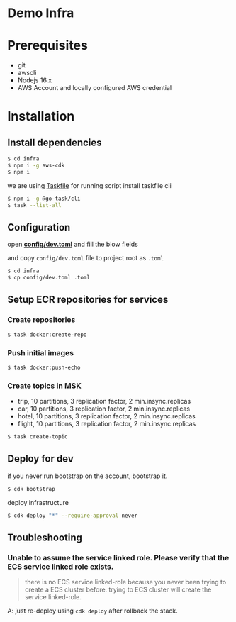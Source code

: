 # Demo Infra

# Prerequisites

- git
- awscli
- Nodejs 16.x
- AWS Account and locally configured AWS credential

# Installation

## Install dependencies

```bash
$ cd infra
$ npm i -g aws-cdk
$ npm i
```

we are using [Taskfile](https://taskfile.dev/) for running script
install taskfile cli

```bash
$ npm i -g @go-task/cli
$ task --list-all
```

## Configuration

open [**config/dev.toml**](/infra/config/dev.toml) and fill the blow fields

and copy `config/dev.toml` file to project root as `.toml`

```bash
$ cd infra
$ cp config/dev.toml .toml
```

## Setup ECR repositories for services

### Create repositories

```bash
$ task docker:create-repo
```

### Push initial images

```bash
$ task docker:push-echo
```

### Create topics in MSK

- trip, 10 partitions, 3 replication factor, 2 min.insync.replicas
- car, 10 partitions, 3 replication factor, 2 min.insync.replicas
- hotel, 10 partitions, 3 replication factor, 2 min.insync.replicas
- flight, 10 partitions, 3 replication factor, 2 min.insync.replicas

```bash
$ task create-topic
```

## Deploy for dev

if you never run bootstrap on the account, bootstrap it.

```bash
$ cdk bootstrap
```

deploy infrastructure

```bash
$ cdk deploy "*" --require-approval never
```

## Troubleshooting

### Unable to assume the service linked role. Please verify that the ECS service linked role exists.

> there is no ECS service linked-role because you never been trying to create a ECS cluster before. trying to ECS cluster will create the service linked-role.

A: just re-deploy using `cdk deploy` after rollback the stack.
